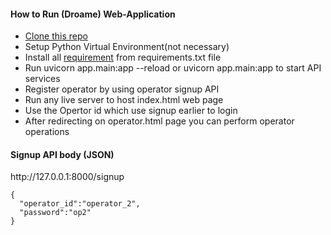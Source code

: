 <h4> How to Run (Droame) Web-Application </h4>
  <ul>
    <li><a href="https://github.com/Aman-Khan/Droame"> Clone this repo</a></li>
    <li>Setup Python Virtual Environment(not necessary)</li>
    <li>Install all <a href="https://github.com/Aman-Khan/Droame/blob/main/Web-Application/requirement.txt">requirement</a> from requirements.txt file</li>
    <li>Run uvicorn app.main:app --reload or uvicorn app.main:app to start API services</li>
    <li>Register operator by using operator signup API</li>
    <li>Run any live server to host index.html web page</li>
    <li>Use the Opertor id which use signup earlier to login</li>
    <li>After redirecting on operator.html page you can perform operator operations</li>
   </ul>
   
<h4>Signup API body (JSON)</h4>
<p>http://127.0.0.1:8000/signup</p>
<code>{
  "operator_id":"operator_2",
  "password":"op2"
}
</code>
   
